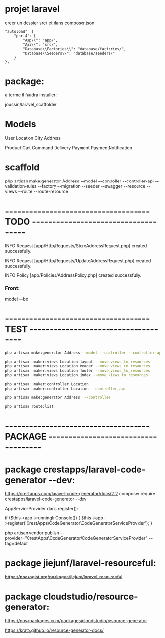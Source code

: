 # projet laravel


creer un dossier src/ et dans composer.json

    "autoload": {
        "psr-4": {
            "App\\": "app/",
            "Api\\": "src/",
            "Database\\Factories\\": "database/factories/",
            "Database\\Seeders\\": "database/seeders/"
        }
    },


# package:

a terme il faudra installer :

joussin/laravel_scaffolder



# Models

User
Location
City
Address

Product
Cart
Command
Delivery
Payment
PaymentNotification


# scaffold

php artisan make:generator Address --model --controller --controller-api  --validation-rules --factory --migration --seeder --swagger --resource --views --route --route-resource



# ------------------------------------ TODO ------------------------------------


INFO  Request [app/Http/Requests/StoreAddressRequest.php] created successfully.

INFO  Request [app/Http/Requests/UpdateAddressRequest.php] created successfully.

INFO  Policy [app/Policies/AddressPolicy.php] created successfully.



### Front:
 
model   --bo

 
# ------------------------------------ TEST ------------------------------------


```bash
php artisan make:generator Address --model --controller --controller-api  --validation-rules --factory --migration --seeder --swagger --resource --views --route --route-resource
```

````bash
php artisan  maker:views Location layout --move_views_to_resources
php artisan  maker:views Location header --move_views_to_resources
php artisan  maker:views Location footer --move_views_to_resources
php artisan  maker:views Location index --move_views_to_resources
````

```bash
php artisan  maker:controller Location    
php artisan  maker:controller Location --controller_api   
```


```bash
php artisan make:generator Address  --controller 
```



```bash
php artisan route:list
```






# ------------------------------------ PACKAGE ------------------------------------



# package crestapps/laravel-code-generator --dev:


https://crestapps.com/laravel-code-generator/docs/2.2
composer require crestapps/laravel-code-generator --dev

AppServiceProvider dans register():

if ($this->app->runningInConsole()) {
$this->app->register('CrestApps\CodeGenerator\CodeGeneratorServiceProvider');
}


php artisan vendor:publish --provider="CrestApps\CodeGenerator\CodeGeneratorServiceProvider" --tag=default



# package jiejunf/laravel-resourceful:

https://packagist.org/packages/jiejunf/laravel-resourceful



# package cloudstudio/resource-generator:

https://novapackages.com/packages/cloudstudio/resource-generator



https://krato.github.io/resource-generator-docs/

